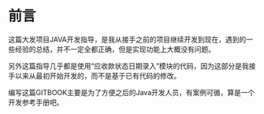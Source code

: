 # 前言

这篇大发项目JAVA开发指导，是我从接手之前的项目继续开发到现在，遇到的一些经验的总结，并不一定全都正确，但是实现功能上大概没有问题。

另外这篇指导几乎都是使用“应收款状态日期录入”模块的代码，因为这部分是我接手以来从最初开始开发的，而不是基于已有代码的修改。

编写这篇GITBOOK主要是为了方便之后的Java开发人员，有案例可循，算是一个开发参考手册吧。 



